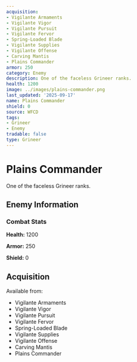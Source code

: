 ```yaml
---
acquisition:
- Vigilante Armaments
- Vigilante Vigor
- Vigilante Pursuit
- Vigilante Fervor
- Spring-Loaded Blade
- Vigilante Supplies
- Vigilante Offense
- Carving Mantis
- Plains Commander
armor: 250
category: Enemy
description: One of the faceless Grineer ranks.
health: 1200
image: ../images/plains-commander.png
last_updated: '2025-09-17'
name: Plains Commander
shield: 0
source: WFCD
tags:
- Grineer
- Enemy
tradable: false
type: Grineer
---
```


# Plains Commander

One of the faceless Grineer ranks.

## Enemy Information

### Combat Stats

**Health:** 1200

**Armor:** 250

**Shield:** 0

## Acquisition

Available from:
- Vigilante Armaments
- Vigilante Vigor
- Vigilante Pursuit
- Vigilante Fervor
- Spring-Loaded Blade
- Vigilante Supplies
- Vigilante Offense
- Carving Mantis
- Plains Commander

